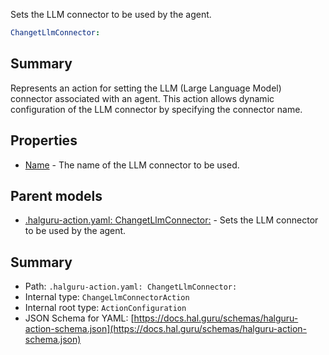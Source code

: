 <!--
title: ChangetLlmConnector
description: Sets the LLM connector to be used by the agent.
version: 1.39.0
generated: true
date: 2025-04-24
node: This file is generated by the command-line program: `halguru manual -c -m`
-->


Sets the LLM connector to be used by the agent.

```yaml
ChangetLlmConnector:
```

## Summary

Represents an action for setting the LLM (Large Language Model) connector associated with an agent. This action allows dynamic configuration of the LLM connector by specifying the connector name.

## Properties

* [Name]((action)-changetllmconnector-name.md) - The name of the LLM connector to be used.

## Parent models

* [.halguru-action.yaml: ChangetLlmConnector:]((action)-changetllmconnector.md) - Sets the LLM connector to be used by the agent.

## Summary

* Path: `.halguru-action.yaml: ChangetLlmConnector:`
* Internal type: `ChangeLlmConnectorAction`
* Internal root type: `ActionConfiguration`
* JSON Schema for YAML: [https://docs.hal.guru/schemas/halguru-action-schema.json](https://docs.hal.guru/schemas/halguru-action-schema.json)
